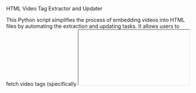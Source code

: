 HTML Video Tag Extractor and Updater

This Python script simplifies the process of embedding videos into HTML files by automating the extraction and updating tasks. It allows users to fetch video tags (specifically <iframe>, <object>, and <video>) from the HTML content of a website and update HTML files with selected video tags.
Features

    Fetch HTML content from a website URL.
    Extract video tags from the fetched HTML content.
    Save extracted video tags to a text file.
    Choose and update HTML files with selected video tags.
    Supports updating multiple HTML files in different directories.

Installation

Clone the repository:

git clone https://github.com/your-username/html-video-tag-extractor.git

Install dependencies:

 pip install requests beautifulsoup4

Usage
    
python main.py

Enter the website URL when prompted.

Follow the instructions to choose an <iframe> tag and specify the HTML file to update.


Fetching Video Tags

    Enter the URL of the website containing the video(s) you want to extract.
    The script will fetch the HTML content from the provided URL.
    It will then extract the video tags (<iframe>, <object>, <video>) from the HTML content.

Saving Video Tags

    Extracted video tags will be saved to a text file named iframe.txt in the script directory.

Updating HTML Files

    Choose an <iframe> tag from the saved list.
    Select the HTML file you want to update.
    The script will update the chosen HTML file with the selected <iframe> tag.

Note: The script may not work with all websites, especially those that dynamically load content, such as YouTube. For such websites, manual embedding may be required.
Example

Suppose you want to embed a video from a website that supports direct embedding:

    Run the script and enter the URL of the page containing the video.
    Choose the appropriate <iframe> tag from the list.
    Specify the HTML file where you want to embed the video.
    The script will update the HTML file with the selected <iframe> tag, embedding the video.
    The script will update the HTML file with the selected <iframe> tag, embedding the video.

Contributing:
Contributions are welcome! If you encounter any bugs or have suggestions for improvements, feel free to open an issue or submit a pull request.
